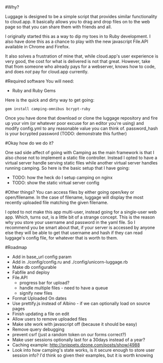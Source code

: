 #Why?

Luggage is designed to be a simple script that provides similar
functionality to cloud.app. It basically allows you to drag and drop
files on to the web page so that you can share them with friends and
all. 

I originally started this as a way to dip my toes in to Ruby
development. I also have done this as a chance to play with the new
javascript File.API available in Chrome and Firefox. 

It also solves a frustration of mine that, while cloud.app's user
experience is very good, the cost for what is delivered is not that
great. However, take that from someone who already pays for a webserver,
knows how to code, and does *not* pay for cloud.app currently. 

#Required software
You will need:
* Ruby and Ruby Gems

Here is the quick and dirty way to get going:

`gem install camping-omnibus bcrypt-ruby`

Once you have done that download or clone the luggage repository and
fire up your vim (or whatever poor excuse for an editor you're using)
and modify config.yml to any reasonable value you can think of.
password\_hash is your bcrypted password (TODO: demonstrate this further)


#Okay how do we do it?

One sad side affect of going with Camping as the main framework is that
I also chose not to implement a static file controller. Instead I opted
to have a virtual server handle serving static files while another
virtual server handles running camping. So here is the basic setup that
I have going:

* TODO: how the heck do I setup camping on nginx
* TODO: show the static virtual server config

#Other things?
You can access files by either going open/key or open/filename. In the
case of filename, luggage will display the most recently uploaded file
matching the given filename.

I opted to not make this app multi-user, instead going for a single-user
web app. Which, turns out, is a little bit of a strange concept. This is
the reason why you store your username and password in the yaml file. So
I recommend you be smart about that, if your server is accessed by
anyone else they will be able to get that username and hash if they can
read luggage's config file, for whatever that is worth to them. 

#Roadmap
* Add in base_url config param
* Add in ./config/config.ru and ./config/unicorn-luggage.rb
* Make db configurable
* Fabfile and deploy
* File.API
  - progress bar for upload?
  - handle multiple files - need to have a queue
  - signify new files
* Format Uploaded On dates
* Use prettify.js instead of Albino - if we can optionally load on
  source pages
* Finish updating a file on edit
* Allow users to remove uploaded files
* Make site work with javascript off (because it should be easy)
* Remove query debugging
* prevent csrf (just a random token on our forms correct?)
* Make user sessions optionally last for a 30days instead of a year?
* Caching example: http://snippets.dzone.com/posts/show/4988
* Look into how camping's state works, is it secure enough to store
  user session info? I'd think so given their examples, but it is worth
  knowing
